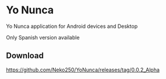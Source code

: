 Yo Nunca
=======

Yo Nunca application for Android devices and Desktop

Only Spanish version available

Download
-------

https://github.com/Neko250/YoNunca/releases/tag/0.0.2_Alpha
